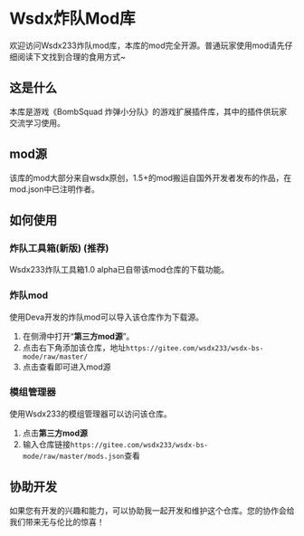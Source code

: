 # Wsdx炸队Mod库
欢迎访问Wsdx233炸队mod库，本库的mod完全开源。普通玩家使用mod请先仔细阅读下文找到合理的食用方式~

## 这是什么
本库是游戏《BombSquad 炸弹小分队》的游戏扩展插件库，其中的插件供玩家交流学习使用。

## mod源
该库的mod大部分来自wsdx原创，1.5+的mod搬运自国外开发者发布的作品，在mod.json中已注明作者。

## 如何使用
### 炸队工具箱(新版) **(推荐)**
Wsdx233炸队工具箱1.0 alpha已自带该mod仓库的下载功能。

### 炸队mod
使用Deva开发的炸队mod可以导入该仓库作为下载源。
1. 在侧滑中打开“**第三方mod源**”。
2. 点击右下角添加该仓库，地址`https://gitee.com/wsdx233/wsdx-bs-mode/raw/master/`
3. 点击查看即可进入mod源

### 模组管理器
使用Wsdx233的模组管理器可以访问该仓库。
1. 点击**第三方mod源**
2. 输入仓库链接`https://gitee.com/wsdx233/wsdx-bs-mode/raw/master/mods.json`查看

## 协助开发
如果您有开发的兴趣和能力，可以协助我一起开发和维护这个仓库。您的协作会给我们带来无与伦比的惊喜！
